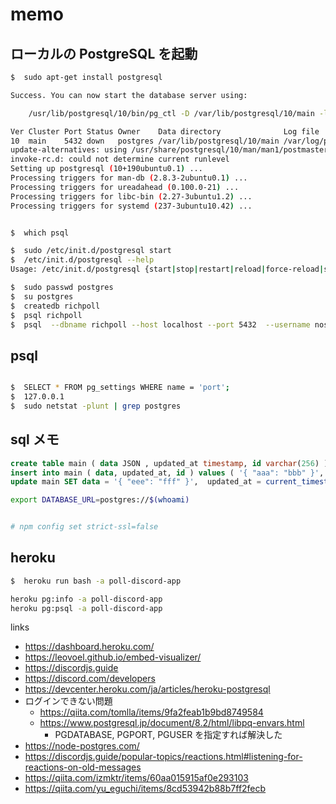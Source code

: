# memo

## ローカルの PostgreSQL を起動

```sh
$  sudo apt-get install postgresql

Success. You can now start the database server using:

    /usr/lib/postgresql/10/bin/pg_ctl -D /var/lib/postgresql/10/main -l logfile start

Ver Cluster Port Status Owner    Data directory              Log file
10  main    5432 down   postgres /var/lib/postgresql/10/main /var/log/postgresql/postgresql-10-main.log
update-alternatives: using /usr/share/postgresql/10/man/man1/postmaster.1.gz to provide /usr/share/man/man1/postmaster.1.gz (postmaster.1.gz) in auto mode
invoke-rc.d: could not determine current runlevel
Setting up postgresql (10+190ubuntu0.1) ...
Processing triggers for man-db (2.8.3-2ubuntu0.1) ...
Processing triggers for ureadahead (0.100.0-21) ...
Processing triggers for libc-bin (2.27-3ubuntu1.2) ...
Processing triggers for systemd (237-3ubuntu10.42) ...


$  which psql

$  sudo /etc/init.d/postgresql start
$  /etc/init.d/postgresql --help
Usage: /etc/init.d/postgresql {start|stop|restart|reload|force-reload|status} [version ..]

$  sudo passwd postgres
$  su postgres
$  createdb richpoll
$  psql richpoll
$  psql  --dbname richpoll --host localhost --port 5432  --username noshiro


```

## psql

```sh

$  SELECT * FROM pg_settings WHERE name = 'port';
$  127.0.0.1
$  sudo netstat -plunt | grep postgres
```

## sql メモ

```sql
create table main ( data JSON , updated_at timestamp, id varchar(256) );
insert into main ( data, updated_at, id ) values ( '{ "aaa": "bbb" }', current_timestamp, '2021-03-20 v2' );
update main SET data = '{ "eee": "fff" }',  updated_at = current_timestamp where id = '2021-03-20';
```

```sh
export DATABASE_URL=postgres://$(whoami)


# npm config set strict-ssl=false
```

## heroku

```sh
$  heroku run bash -a poll-discord-app

heroku pg:info -a poll-discord-app
heroku pg:psql -a poll-discord-app

```


<!--

memo

git subtree push --prefix packages/others/poll_discord_app/ heroku main

git push heroku `git subtree split --prefix #{dir_name} main`:main --force

```
[remote "heroku"]
  url = https://git.heroku.com/poll-discord-app.git
  fetch = +refs/heads/*:refs/remotes/heroku/*
```

-->

links

- https://dashboard.heroku.com/
- https://leovoel.github.io/embed-visualizer/
- https://discordjs.guide
- https://discord.com/developers
- https://devcenter.heroku.com/ja/articles/heroku-postgresql
- ログインできない問題
  - https://qiita.com/tomlla/items/9fa2feab1b9bd8749584
  - https://www.postgresql.jp/document/8.2/html/libpq-envars.html
    - PGDATABASE, PGPORT, PGUSER を指定すれば解決した
- https://node-postgres.com/
- https://discordjs.guide/popular-topics/reactions.html#listening-for-reactions-on-old-messages
- https://qiita.com/izmktr/items/60aa015915af0e293103
- https://qiita.com/yu_eguchi/items/8cd53942b88b7ff2fecb
